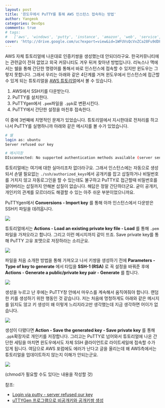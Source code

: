 ```yaml
---
layout: post
title: '윈도우에서 PuTTY를 통해 AWS 인스턴스 접속하는 방법'
author: Yangeok
categories: DevOps
comments: true
# tags:
#   ['aws', 'windows', 'putty', 'instance', 'amazon', 'web', 'service', 'access']
cover: 'http://drive.google.com/uc?export=view&id=1WFUVsQcVxZCa28Fu9dDFfLo40tEfDwQT'
---
```


AWS 자체 튜토리얼에 나온대로 인증키쌍을 생성했는데 안되더라구요. 한국커뮤니티에는 관련글이 전혀 없었고 외국 커뮤니티도 겨우 뒤져 찾아낸 방법입니다. 리눅스나 맥에서는 쉘을 통해 간단한 명령어를 통해서 바로 인스턴스에 접속할 수 있지만 윈도우는 그렇지 못합니다. 그래서 우리는 아래와 같은 4단계를 거쳐 윈도우에서 인스턴스에 접근할 수 있게 되는 튜토리얼을 [AWS 튜토리얼](https://lightsail.aws.amazon.com/ls/docs/ko/articles/lightsail-how-to-set-up-putty-to-connect-using-ssh)에서 볼 수 있습니다.

1. AWS에서 SSH키를 다운받는다.
2. PuTTY를 설치한다.
3. PuTTYgen에서 `.pem`파일을 `.ppk`로 변환시킨다.
4. PuTTY에서 간단한 설정을 마친후 접속한다.

이 중에 3번째에 치명적인 문제가 있었습니다. 튜토리얼에서 지시한대로 전처리를 하고 나서 PuTTY를 실행하니까 아래와 같은 메시지를 볼 수가 있었습니다.

```sh
# 쉘
login as: ubuntu
Server refused our key

# 메시지창
DIsconnected: No supported authentication methods available (server sent: publickey)
```

튜토리얼에는 여기에 대한 실마리조차 없더라구요. 그래서 인스턴스에는 자동으로 생성되서 손댈 필요없는 `./ssh/authorized_keys`에서 공개키를 잡고 삽질하거나 비밀번호를 거치지 않고 자동로그인을 할 수 있는데도 불구하고 PuTTY로 접근할때 비밀번호를 걸어버리는 삽질까지 안해본 삽질이 없습니다. 해답은 정말 간단하더군요. 굳이 공개키, 개인키의 관계를 모르더라도 해결할 수 있는 아주 쉬운 부분이었으니까요.

PuTTYgen에서 **Conversions - Import key** 를 통해 아까 인스턴스에서 다운받은 SSH키 파일을 데려옵니다.

![](http://drive.google.com/uc?export=view&id=1FnoeUpB8TPpurobXFkBdXZqAPsLRKjVN)

튜토리얼에서는 **Actions - Load an existing private key file - Load** 를 통해 `.pem`파일을 가져오라고 합니다. 그리고 이런 메시지까지 같이 뜨죠. Save private key를 통해 PuTTY 고유 포맷으로 저장하라는 소리군요.

![](http://drive.google.com/uc?export=view&id=1xViTWV5af7kxQH_FB5h1KlfCE5m0m88x)

파일을 처음 소개한 방법을 통해 가져오고 나서 키쌍을 생성하기 전에 **Parameters - Type of key to generate** 에서 타입을 **SSH-1 (RSA)** 로 꼭 설정을 바꿔준 후에 **Actions - Generate a public/private key pair - Generate** 를 합니다.

![](http://drive.google.com/uc?export=view&id=1cEeOJzl6GvjmJ_hAqXHT6ymeNdke5fUB)

생성을 누르고 난 후에는 PuTTY창 안에서 마우스를 계속해서 움직여줘야 합니다. 랜덤한 키를 생성하기 위한 행동인 것 같습니다. 저는 처음에 멍청하게도 아래와 같은 메시지를 읽지도 않고 키 생성이 왜 이렇게 느리지라고만 생각했는데 지금 생각하면 어이가 없습니다.

![](http://drive.google.com/uc?export=view&id=1rv8iyG6RbYyBriOREcTVS3Xo3yz-28BF)

생성이 다됐다면 **Action - Save the generated key - Save private key** 를 통해 `.ppk`확장자로 개인키를 저장합니다. 그리고는 PuTTY로 넘어와서 튜토리얼에 나온 간단한 세팅을 마치면 윈도우에서도 자체 SSH 클라이언트로 라이트세일에 접속할 수가 있게 됩니다. 여담으로 AWS 포럼에도 에러가 난다고 글을 올리는데 왜 AWS측에서는 튜토리얼을 업데이트하지 않는지 이해가 안되는군요.

![](http://drive.google.com/uc?export=view&id=1Ru7cMseL4a589Co4I3kdJWPhrmoIcODk)

(chmod가 필요할 수도 있다는 내용을 작성할 것)

참조:

- [Login via putty - server refused our key](https://forums.aws.amazon.com/thread.jspa?threadID=76569#jive-message-280133)
- [uTTYGen 프로그램으로 비공개키와 공개키쌍 생성](https://wikidocs.net/7368)
